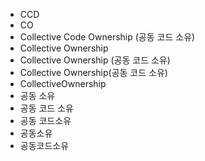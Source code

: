 ﻿- CCD
- CO
- Collective Code Ownership (공동 코드 소유)
- Collective Ownership
- Collective Ownership (공동 코드 소유)
- Collective Ownership(공동 코드 소유)
- CollectiveOwnership
- 공동 소유
- 공동 코드 소유
- 공동 코드소유
- 공동소유
- 공동코드소유
